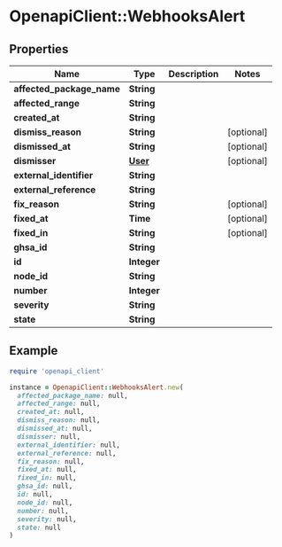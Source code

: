 # OpenapiClient::WebhooksAlert

## Properties

| Name | Type | Description | Notes |
| ---- | ---- | ----------- | ----- |
| **affected_package_name** | **String** |  |  |
| **affected_range** | **String** |  |  |
| **created_at** | **String** |  |  |
| **dismiss_reason** | **String** |  | [optional] |
| **dismissed_at** | **String** |  | [optional] |
| **dismisser** | [**User**](User.md) |  | [optional] |
| **external_identifier** | **String** |  |  |
| **external_reference** | **String** |  |  |
| **fix_reason** | **String** |  | [optional] |
| **fixed_at** | **Time** |  | [optional] |
| **fixed_in** | **String** |  | [optional] |
| **ghsa_id** | **String** |  |  |
| **id** | **Integer** |  |  |
| **node_id** | **String** |  |  |
| **number** | **Integer** |  |  |
| **severity** | **String** |  |  |
| **state** | **String** |  |  |

## Example

```ruby
require 'openapi_client'

instance = OpenapiClient::WebhooksAlert.new(
  affected_package_name: null,
  affected_range: null,
  created_at: null,
  dismiss_reason: null,
  dismissed_at: null,
  dismisser: null,
  external_identifier: null,
  external_reference: null,
  fix_reason: null,
  fixed_at: null,
  fixed_in: null,
  ghsa_id: null,
  id: null,
  node_id: null,
  number: null,
  severity: null,
  state: null
)
```

